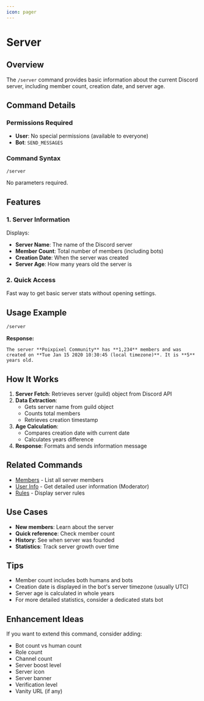 ```yaml
---
icon: pager
---
```


# Server

## Overview

The `/server` command provides basic information about the current Discord server, including member count, creation date, and server age.

## Command Details

### Permissions Required

* **User**: No special permissions (available to everyone)
* **Bot**: `SEND_MESSAGES`

### Command Syntax

```bash
/server
```

No parameters required.

## Features

### 1. **Server Information**

Displays:

* **Server Name**: The name of the Discord server
* **Member Count**: Total number of members (including bots)
* **Creation Date**: When the server was created
* **Server Age**: How many years old the server is

### 2. **Quick Access**

Fast way to get basic server stats without opening settings.

## Usage Example

```bash
/server
```

**Response:**

```
The server **Poixpixel Community** has **1,234** members and was created on **Tue Jan 15 2020 10:30:45 (local timezone)**. It is **5** years old.
```

## How It Works

1. **Server Fetch**: Retrieves server (guild) object from Discord API
2. **Data Extraction**:
   * Gets server name from guild object
   * Counts total members
   * Retrieves creation timestamp
3. **Age Calculation**:
   * Compares creation date with current date
   * Calculates years difference
4. **Response**: Formats and sends information message

## Related Commands

* [Members](members.md) - List all server members
* [User Info](user-info.md) - Get detailed user information (Moderator)
* [Rules](rules.md) - Display server rules

## Use Cases

* **New members**: Learn about the server
* **Quick reference**: Check member count
* **History**: See when server was founded
* **Statistics**: Track server growth over time

## Tips

* Member count includes both humans and bots
* Creation date is displayed in the bot's server timezone (usually UTC)
* Server age is calculated in whole years
* For more detailed statistics, consider a dedicated stats bot

## Enhancement Ideas

If you want to extend this command, consider adding:

* Bot count vs human count
* Role count
* Channel count
* Server boost level
* Server icon
* Server banner
* Verification level
* Vanity URL (if any)
